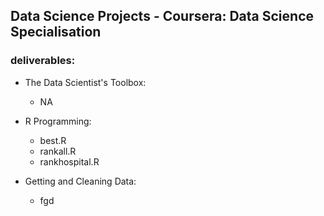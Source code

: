 ## Data Science Projects - Coursera: Data Science Specialisation

### deliverables:
- The Data Scientist's Toolbox:
  - NA

- R Programming:
  - best.R
  - rankall.R
  - rankhospital.R

- Getting and Cleaning Data:
  - fgd
